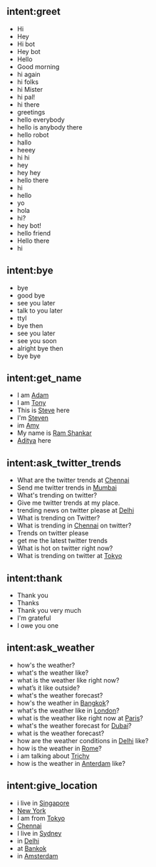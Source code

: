 ## intent:greet
- Hi
- Hey
- Hi bot
- Hey bot
- Hello
- Good morning
- hi again
- hi folks
- hi Mister
- hi pal!
- hi there
- greetings
- hello everybody
- hello is anybody there
- hello robot
- hallo
- heeey
- hi hi
- hey
- hey hey
- hello there
- hi
- hello
- yo
- hola
- hi?
- hey bot!
- hello friend
- Hello there
- hi

## intent:bye
- bye
- good bye
- see you later
- talk to you later
- ttyl
- bye then
- see you later
- see you soon
- alright bye then
- bye bye

## intent:get_name
- I am [Adam](name)
- I am [Tony](name)
- This is [Steve](name) here
- I'm [Steven](name)
- im [Amy](name)
- My name is [Ram Shankar](name)
- [Aditya](name) here

## intent:ask_twitter_trends
- What are the twitter trends at [Chennai](location)
- Send me twitter trends in [Mumbai](location)
- What's trending on twitter?
- Give me twitter trends at my place.
- trending news on twitter please at [Delhi](location)
- What is trending on Twitter?
- What is trending in [Chennai](location) on twitter?
- Trends on twitter please
- get me the latest twitter trends
- What is hot on twitter right now?
- What is trending on twitter at [Tokyo](location)

## intent:thank
- Thank you
- Thanks
- Thank you very much
- I'm grateful
- I owe you one

## intent:ask_weather
- how's the weather?
- what's the weather like?
- what is the weather like right now?
- what’s it like outside?
- what's the weather forecast?
- how's the weather in [Bangkok](location)?
- what's the weather like in [London](location)?
- what is the weather like right now at [Paris](location)?
- what's the weather forecast for [Dubai](location)?
- what is the weather forecast?
- how are the weather conditions in [Delhi](location) like?
- how is the weather in [Rome](location)?
- i am talking about [Trichy](location)
- how is the weather in [Anterdam](location) like?

## intent:give_location
- i live in [Singapore](location)
- [New York](location)
- I am from [Tokyo](location)
- [Chennai](location)
- I live in [Sydney](location)
- in [Delhi](location)
- at [Bankok](location)
- in [Amsterdam](location)
